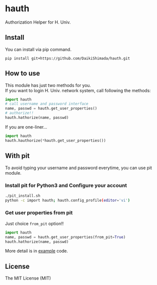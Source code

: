 # hauth
Authorization Helper for H. Univ.

## Install
You can install via pip command.
```
pip install git+https://github.com/DaikiShimada/hauth.git
```

## How to use
This module has just two methods for you.  
If you want to login H. Univ. network system, call following the methods:
```python
import hauth
# call username and password interface
name, passwd = hauth.get_user_properties()
# authorize!!
hauth.hathorize(name, passwd)
```

If you are one-liner...
```python
import hauth
hauth.hauthorize(*hauth.get_user_properties())
```

## With pit
To avoid typing your username and password everytime, you can use pit module. 

### Install pit for Python3 and Configure your account
```sh
./pit_install.sh
python -c import hauth; hauth.config_profile(editor='vi')
```

### Get user properties from pit
Just choice `from_pit` option!!
```python
import hauth
name, passwd = hauth.get_user_properties(from_pit=True)
hauth.hathorize(name, passwd)
```

More detail is in [example](example) code.

## License
The MIT License (MIT)
